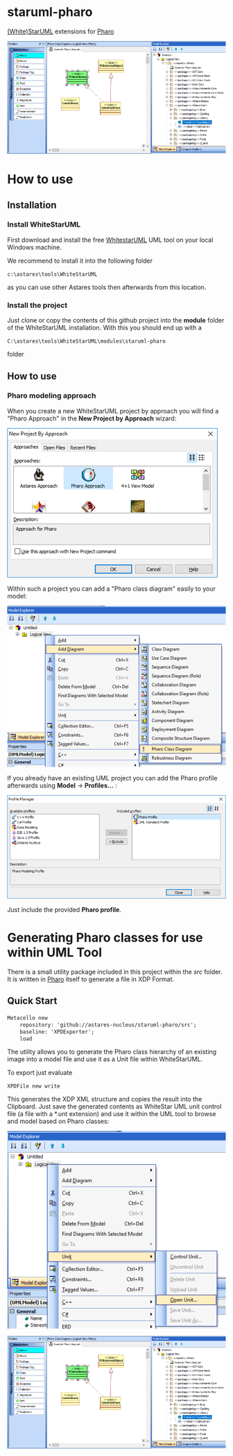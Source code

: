 # staruml-pharo
[(White)StarUML](https://sourceforge.net/projects/whitestaruml/files/) extensions for [Pharo](http://www.pharo.org)

![alt text](doc/screen005.png "Use Pharo classes within WhiteStarUML")

# How to use

## Installation 
### Install WhiteStarUML

First download and install the free [WhitestarUML](https://sourceforge.net/projects/whitestaruml/files/) UML tool on your local Windows machine.

We recommend to install it into the following folder

```
c:\astares\tools\WhiteStarUML
```

as you can use other Astares tools then afterwards from this location.

### Install the project

Just clone or copy the contents of this github project into the **module** folder of the WhiteStarUML installation. With this you should end up with a 

```
C:\astares\tools\WhiteStarUML\modules\staruml-pharo
```
folder

## How to use

### Pharo modeling approach

When you create a new WhiteStarUML project by approach you will find a "Pharo Approach" in the **New Project by Approach** wizard:

![alt text](doc/screen001.png "Pharo approach")

Within such a project you can add a "Pharo class diagram" easily to your model:

![alt text](doc/screen002.png "Pharo class diagram")

If you already have an existing UML project you can add the Pharo profile afterwards using **Model** -> **Profiles...** :

![alt text](doc/screen003.png "Including Pharo profile")

Just include the provided **Pharo profile**.

# Generating Pharo classes for use within UML Tool

There is a small utility package included in this project within the *src* folder. It is written in [Pharo](http://www.pharo.org) itself to generate a file in XDP Format. 

## Quick Start

```Smalltalk
Metacello new 
	repository: 'github://astares-nucleus/staruml-pharo/src';
	baseline: 'XPDExporter';
	load 	
```

The utility allows you to generate the Pharo class hierarchy of an existing image into a model file and use it as a Unit file within WhiteStarUML.

To export just evaluate

```Smalltalk
XPDFile new write
```

This generates the XDP XML structure and copies the result into the Clipboard. Just save the generated contents as WhiteStar UML unit control file (a file with a *.unt extension) and use it within the UML tool to browse and model based on Pharo classes:

![alt text](doc/screen004.png "Open a Unit file")

![alt text](doc/screen005.png "Use Pharo classes within WhiteStarUML")


